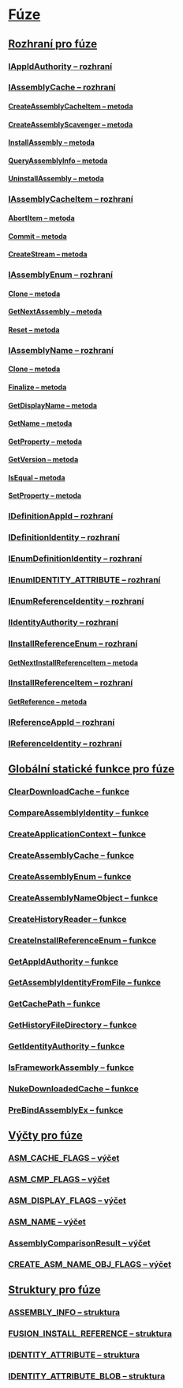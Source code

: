 # [Fúze](index.md)
## [Rozhraní pro fúze](fusion-interfaces.md)
### [IAppIdAuthority – rozhraní](iappidauthority-interface.md)
### [IAssemblyCache – rozhraní](iassemblycache-interface.md)
#### [CreateAssemblyCacheItem – metoda](iassemblycache-createassemblycacheitem-method.md)
#### [CreateAssemblyScavenger – metoda](iassemblycache-createassemblyscavenger-method.md)
#### [InstallAssembly – metoda](iassemblycache-installassembly-method.md)
#### [QueryAssemblyInfo – metoda](iassemblycache-queryassemblyinfo-method.md)
#### [UninstallAssembly – metoda](iassemblycache-uninstallassembly-method.md)
### [IAssemblyCacheItem – rozhraní](iassemblycacheitem-interface.md)
#### [AbortItem – metoda](iassemblycacheitem-abortitem-method.md)
#### [Commit – metoda](iassemblycacheitem-commit-method.md)
#### [CreateStream – metoda](iassemblycacheitem-createstream-method.md)
### [IAssemblyEnum – rozhraní](iassemblyenum-interface.md)
#### [Clone – metoda](iassemblyenum-clone-method.md)
#### [GetNextAssembly – metoda](iassemblyenum-getnextassembly-method.md)
#### [Reset – metoda](iassemblyenum-reset-method.md)
### [IAssemblyName – rozhraní](iassemblyname-interface.md)
#### [Clone – metoda](iassemblyname-clone-method.md)
#### [Finalize – metoda](iassemblyname-finalize-method.md)
#### [GetDisplayName – metoda](iassemblyname-getdisplayname-method.md)
#### [GetName – metoda](iassemblyname-getname-method.md)
#### [GetProperty – metoda](iassemblyname-getproperty-method.md)
#### [GetVersion – metoda](iassemblyname-getversion-method.md)
#### [IsEqual – metoda](iassemblyname-isequal-method.md)
#### [SetProperty – metoda](iassemblyname-setproperty-method.md)
### [IDefinitionAppId – rozhraní](idefinitionappid-interface.md)
### [IDefinitionIdentity – rozhraní](idefinitionidentity-interface.md)
### [IEnumDefinitionIdentity – rozhraní](ienumdefinitionidentity-interface.md)
### [IEnumIDENTITY_ATTRIBUTE – rozhraní](ienumidentity-attribute-interface.md)
### [IEnumReferenceIdentity – rozhraní](ienumreferenceidentity-interface.md)
### [IIdentityAuthority – rozhraní](iidentityauthority-interface.md)
### [IInstallReferenceEnum – rozhraní](iinstallreferenceenum-interface.md)
#### [GetNextInstallReferenceItem – metoda](iinstallreferenceenum-getnextinstallreferenceitem-method.md)
### [IInstallReferenceItem – rozhraní](iinstallreferenceitem-interface.md)
#### [GetReference – metoda](iinstallreferenceitem-getreference-method.md)
### [IReferenceAppId – rozhraní](ireferenceappid-interface.md)
### [IReferenceIdentity – rozhraní](ireferenceidentity-interface.md)
## [Globální statické funkce pro fúze](fusion-global-static-functions.md)
### [ClearDownloadCache – funkce](cleardownloadcache-function.md)
### [CompareAssemblyIdentity – funkce](compareassemblyidentity-function.md)
### [CreateApplicationContext – funkce](createapplicationcontext-function.md)
### [CreateAssemblyCache – funkce](createassemblycache-function.md)
### [CreateAssemblyEnum – funkce](createassemblyenum-function.md)
### [CreateAssemblyNameObject – funkce](createassemblynameobject-function.md)
### [CreateHistoryReader – funkce](createhistoryreader-function.md)
### [CreateInstallReferenceEnum – funkce](createinstallreferenceenum-function.md)
### [GetAppIdAuthority – funkce](getappidauthority-function.md)
### [GetAssemblyIdentityFromFile – funkce](getassemblyidentityfromfile-function.md)
### [GetCachePath – funkce](getcachepath-function.md)
### [GetHistoryFileDirectory – funkce](gethistoryfiledirectory-function.md)
### [GetIdentityAuthority – funkce](getidentityauthority-function.md)
### [IsFrameworkAssembly – funkce](isframeworkassembly-function.md)
### [NukeDownloadedCache – funkce](nukedownloadedcache-function.md)
### [PreBindAssemblyEx – funkce](prebindassemblyex-function.md)
## [Výčty pro fúze](fusion-enumerations.md)
### [ASM_CACHE_FLAGS – výčet](asm-cache-flags-enumeration.md)
### [ASM_CMP_FLAGS – výčet](asm-cmp-flags-enumeration.md)
### [ASM_DISPLAY_FLAGS – výčet](asm-display-flags-enumeration.md)
### [ASM_NAME – výčet](asm-name-enumeration.md)
### [AssemblyComparisonResult – výčet](assemblycomparisonresult-enumeration.md)
### [CREATE_ASM_NAME_OBJ_FLAGS – výčet](create-asm-name-obj-flags-enumeration.md)
## [Struktury pro fúze](fusion-structures.md)
### [ASSEMBLY_INFO – struktura](assembly-info-structure.md)
### [FUSION_INSTALL_REFERENCE – struktura](fusion-install-reference-structure.md)
### [IDENTITY_ATTRIBUTE – struktura](identity-attribute-structure.md)
### [IDENTITY_ATTRIBUTE_BLOB – struktura](identity-attribute-blob-structure.md)
